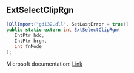 ## ExtSelectClipRgn

```csharp
[DllImport("gdi32.dll", SetLastError = true)]
public static extern int ExtSelectClipRgn(
   IntPtr hdc,
   IntPtr hrgn,
   int fnMode
);
```

Microsoft documentation: [Link](https://docs.microsoft.com/en-us/windows/win32/api/wingdi/nf-wingdi-extselectcliprgn)
